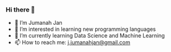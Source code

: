 ### Hi there 👋

- 👯 I’m Jumanah Jan
- 👀 I’m interested in learning new programming languages
- 🌱 I’m currently learning Data Science and Machine Learning
- 📫 How to reach me: j.jumanahjan@gmail.com



<!--
**J-Jumanah/J-Jumanah** is a ✨ _special_ ✨ repository because its `README.md` (this file) appears on your GitHub profile.

Here are some ideas to get you started:

- 🔭 I’m currently working on ...
- 🌱 I’m currently learning ...
- 👯 I’m looking to collaborate on ...
- 🤔 I’m looking for help with ...
- 💬 Ask me about ...
- 📫 How to reach me: ...
- 💞️ I’m looking to collaborate on ...
- 😄 Pronouns: ...
- ⚡ Fun fact: ...


- 👯 I’m Jumanah Jan
- 👀 I’m interested in front-end design 
- 🌱 I’m currently learning HTML, CSS & Java Script
- 🔭 I’m currently working on my Senior Project
- 📫 How to reach me: j.jumanah99@gmail.com
-->



